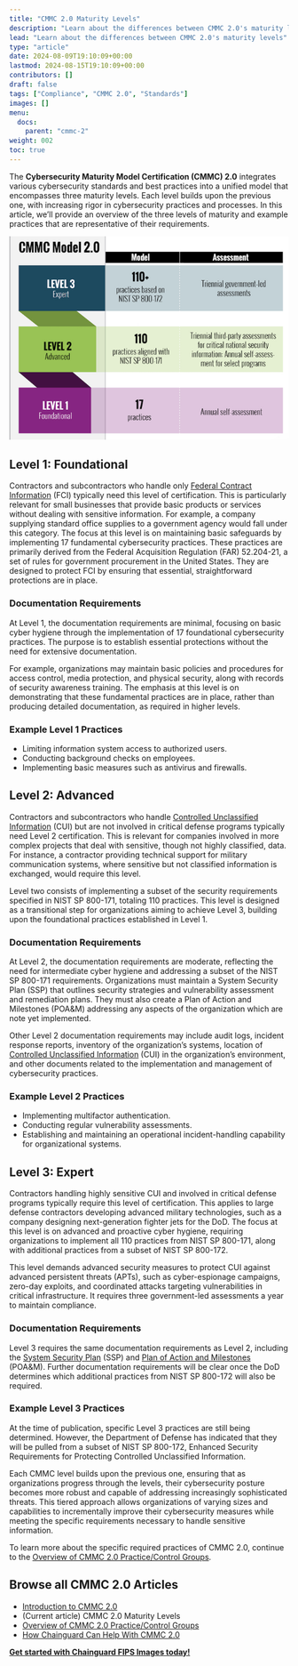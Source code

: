 ```yaml
---
title: "CMMC 2.0 Maturity Levels"
description: "Learn about the differences between CMMC 2.0's maturity levels"
lead: "Learn about the differences between CMMC 2.0's maturity levels"
type: "article"
date: 2024-08-09T19:10:09+00:00
lastmod: 2024-08-15T19:10:09+00:00
contributors: []
draft: false
tags: ["Compliance", "CMMC 2.0", "Standards"]
images: []
menu:
  docs:
    parent: "cmmc-2"
weight: 002
toc: true
---
```


The  **Cybersecurity Maturity Model Certification (CMMC) 2.0** integrates various cybersecurity standards and best practices into a unified model that encompasses three maturity levels. Each level builds upon the previous one, with increasing rigor in cybersecurity practices and processes. In this article, we’ll provide an overview of the three levels of maturity and example practices that are representative of their requirements.

![Overview of CMMC Model 2.0 showing three levels: Level 3 (Expert) with over 110 practices based on NIST SP 800-172 and triennial government-led assessments, Level 2 (Advanced) with 110 practices aligned with NIST SP 800-171 and a mix of triennial third-party assessments and annual self-assessments, and Level 1 (Foundational) with 17 practices and annual self-assessment.](CMMC-level.jpg)

## Level 1: Foundational

Contractors and subcontractors who handle only [Federal Contract Information](https://isoo.blogs.archives.gov/2020/06/19/%E2%80%8Bfci-and-cui-what-is-the-difference/) (FCI) typically need this level of certification. This is particularly relevant for small businesses that provide basic products or services without dealing with sensitive information. For example, a company supplying standard office supplies to a government agency would fall under this category. The focus at this level is on maintaining basic safeguards by implementing 17 fundamental cybersecurity practices. These practices are primarily derived from the Federal Acquisition Regulation (FAR) 52.204-21, a set of rules for government procurement in the United States. They are designed to protect FCI by ensuring that essential, straightforward protections are in place.

### Documentation Requirements

At Level 1, the documentation requirements are minimal, focusing on basic cyber hygiene through the implementation of 17 foundational cybersecurity practices. The purpose is to establish essential protections without the need for extensive documentation.

For example, organizations may maintain basic policies and procedures for access control, media protection, and physical security, along with records of security awareness training. The emphasis at this level is on demonstrating that these fundamental practices are in place, rather than producing detailed documentation, as required in higher levels.

### Example Level 1 Practices
- Limiting information system access to authorized users.
- Conducting background checks on employees.
- Implementing basic measures such as antivirus and firewalls.

## Level 2: Advanced

Contractors and subcontractors who handle [Controlled Unclassified Information](https://www.ftc.gov/policy-notices/controlled-unclassified-information) (CUI) but are not involved in critical defense programs typically need Level 2 certification. This is relevant for companies involved in more complex projects that deal with sensitive, though not highly classified, data. For instance, a contractor providing technical support for military communication systems, where sensitive but not classified information is exchanged, would require this level.

Level two consists of implementing a subset of the security requirements specified in NIST SP 800-171, totaling 110 practices. This level is designed as a transitional step for organizations aiming to achieve Level 3, building upon the foundational practices established in Level 1.

### Documentation Requirements

At Level 2, the documentation requirements are moderate, reflecting the need for intermediate cyber hygiene and addressing a subset of the NIST SP 800-171 requirements. Organizations must maintain a System Security Plan (SSP) that outlines security strategies and vulnerability assessment and remediation plans. They must also create a Plan of Action and Milestones (POA&M) addressing any aspects of the organization which are note yet implemented.

Other Level 2 documentation requirements may include audit logs, incident response reports, inventory of the organization’s systems, location of [Controlled Unclassified Information](https://www.ftc.gov/policy-notices/controlled-unclassified-information) (CUI) in the organization’s environment, and other documents related to the implementation and management of cybersecurity practices.

### Example Level 2 Practices
- Implementing multifactor authentication.
- Conducting regular vulnerability assessments.
- Establishing and maintaining an operational incident-handling capability for organizational
systems.

## Level 3: Expert

Contractors handling highly sensitive CUI and involved in critical defense programs typically require this level of certification. This applies to large defense contractors developing advanced military technologies, such as a company designing next-generation fighter jets for the DoD. The focus at this level is on advanced and proactive cyber hygiene, requiring organizations to implement all 110 practices from NIST SP 800-171, along with additional practices from a subset of NIST SP 800-172.

This level demands advanced security measures to protect CUI against advanced persistent threats (APTs), such as cyber-espionage campaigns, zero-day exploits, and coordinated attacks targeting vulnerabilities in critical infrastructure. It requires three government-led assessments a year to maintain compliance.

### Documentation Requirements

Level 3 requires the same documentation requirements as Level 2, including the [System Security Plan](https://csrc.nist.gov/glossary/term/system_security_plan) (SSP) and [Plan of Action and Milestones](https://csrc.nist.gov/glossary/term/poaandm) (POA&M). Further documentation requirements will be clear once the DoD determines which additional practices from NIST SP 800-172 will also be required.

### Example Level 3 Practices
At the time of publication, specific Level 3 practices are still being determined. However, the Department of Defense has indicated that they will be pulled from a subset of NIST SP 800-172, Enhanced Security Requirements for Protecting Controlled Unclassified Information.

Each CMMC level builds upon the previous one, ensuring that as organizations progress through the levels, their cybersecurity posture becomes more robust and capable of addressing increasingly sophisticated threats. This tiered approach allows organizations of varying sizes and capabilities to incrementally improve their cybersecurity measures while meeting the specific requirements necessary to handle sensitive information.

To learn more about the specific required practices of CMMC 2.0, continue to the [Overview of CMMC 2.0 Practice/Control Groups](/software-security/compliance/cmmc-2/cmmc-practices/).

## Browse all CMMC 2.0 Articles

- [Introduction to CMMC 2.0](/software-security/compliance/cmmc-2/intro-cmmc-2/)
- (Current article) CMMC 2.0 Maturity Levels
- [Overview of CMMC 2.0 Practice/Control Groups](/software-security/compliance/cmmc-2/cmmc-practices/)
- [How Chainguard Can Help With CMMC 2.0](/software-security/compliance/cmmc-2/cmmc-chainguard/)

**[Get started with Chainguard FIPS Images today!](https://images.chainguard.dev/?category=fips?utm_source=cg-academy&utm_medium=referral&utm_campaign=dev-enablement)**